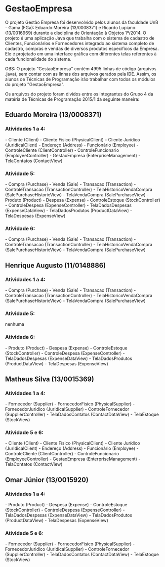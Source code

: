 # GestaoEmpresa

O projeto Gestão Empresa foi desenvolvido pelos alunos da faculdade UnB - Gama (FGa): Eduardo Moreira (13/0008371) e Ricardo Lupiano (13/0016969) durante a disciplina de Orientação à Objetos 1º/2014.
O projeto é uma aplicação Java que trabalha com o sistema de cadastro de Clientes, Funcionários e Fornecedores integrado ao sistema
completo de cadastro, compras e vendas de diversos produtos específicos da Empresa. Ele é projetado em uma interface gráfica com
diferentes telas referentes à cada funcionalidade do sistema.

OBS: O projeto "GestaoEmpresa" contém 4995 linhas de código (arquivos .java), sem contar com as linhas dos arquivos gerados pela IDE.
Assim, os alunos de Técnicas de Programação irão trabalhar com todos os módulos do projeto "GestaoEmpresa".

Os arquivos do projeto foram dividos entre os integrantes do Grupo 4 da matéria de Técnicas de Programação 2015/1 da seguinte maneira:

<h2>Eduardo Moreira (13/0008371)</h2>
<h3>Atividades 1 a 4:</h3>  
- Cliente (Client)   
- Cliente Físico (PhysicalClient) 
- Cliente Jurídico (JuridicalClient)   
- Endereço (Address)  
- Funcionário (Employee)
- ControleCliente (ClientController)
- ControleFuncionario (EmployeeController)
- GestaoEmpresa (EnterpriseManagement)
- TelaContatos (ContactView)
<h3>Atividade 5:</h3>   
- Compra (Purchase)  
- Venda (Sale)
- Transacao (Transaction) 
- ControleTransacao (TransactionController)
- TelaHistoricoVendaCompra (SalePurchaseHistoricView)
- TelaVendaCompra (SalePurchaseView)
- Produto (Product)
- Despesa (Expense)
- ControleEstoque (StockController)
- ControleDespesa (ExpenseController)
- TelaDadosDespesas (ExpenseDataView)
- TelaDadosProdutos (ProductDataView)
- TelaDespesas (ExpenseView)
<h3>Atividade 6:</h3>  
- Compra (Purchase)  
- Venda (Sale)
- Transacao (Transaction) 
- ControleTransacao (TransactionController)
- TelaHistoricoVendaCompra (SalePurchaseHistoricView)
- TelaVendaCompra (SalePurchaseView)

<h2>Henrique Augusto (11/0148886)</h2>
<h3>Atividades 1 a 4:</h3>
- Compra (Purchase)  
- Venda (Sale)
- Transacao (Transaction) 
- ControleTransacao (TransactionController)
- TelaHistoricoVendaCompra (SalePurchaseHistoricView)
- TelaVendaCompra (SalePurchaseView)
<h3>Atividade 5:</h3>  
 nenhuma
<h3>Atividade 6:</h3>  
- Produto (Product)
- Despesa (Expense)
- ControleEstoque (StockController)
- ControleDespesa (ExpenseController)
- TelaDadosDespesas (ExpenseDataView)
- TelaDadosProdutos (ProductDataView)
- TelaDespesas (ExpenseView)

<h2>Matheus Silva (13/0015369)</h2>
<h3>Atividades 1 a 4:</h3> 
- Fornecedor (Supplier) 
- FornecedorFisico (PhysicalSupplier)  
- FornecedorJuridico (JuridicalSupplier)  
- ControleFornecedor (SupplierController)
- TelaDadosContatos (ContactDataView)
- TelaEstoque (StockView)
<h3>Atividade 5 e 6:</h3>
- Cliente (Client)   
- Cliente Físico (PhysicalClient) 
- Cliente Jurídico (JuridicalClient)   
- Endereço (Address)  
- Funcionário (Employee)
- ControleCliente (ClientController)
- ControleFuncionario (EmployeeController)
- GestaoEmpresa (EnterpriseManagement)
- TelaContatos (ContactView)


<h2>Omar Júnior (13/0015920)</h2>
<h3>Atividades 1 a 4:</h3>
- Produto (Product)
- Despesa (Expense)
- ControleEstoque (StockController)
- ControleDespesa (ExpenseController)
- TelaDadosDespesas (ExpenseDataView)
- TelaDadosProdutos (ProductDataView)
- TelaDespesas (ExpenseView)
<h3>Atividade 5 e 6:</h3>
- Fornecedor (Supplier) 
- FornecedorFisico (PhysicalSupplier)  
- FornecedorJuridico (JuridicalSupplier)  
- ControleFornecedor (SupplierController)
- TelaDadosContatos (ContactDataView)
- TelaEstoque (StockView)
